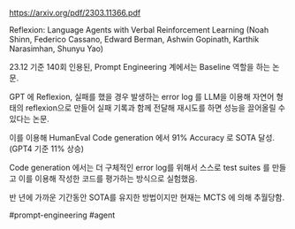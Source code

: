https://arxiv.org/pdf/2303.11366.pdf

Reflexion: Language Agents with Verbal Reinforcement Learning
(Noah Shinn, Federico Cassano, Edward Berman, Ashwin Gopinath, Karthik Narasimhan, Shunyu Yao)

23.12 기준 140회 인용된, Prompt Engineering 계에서는 Baseline 역할을 하는 논문.

GPT 에 Reflexion, 실패를 했을 경우 발생하는 error log 를 LLM을 이용해 자연어 형태의 reflexion으로 만들어 실패 기록과 함께 전달해 재시도를 하면 성능을 끌어올릴 수 있다는 논문.

이를 이용해 HumanEval Code generation 에서 91% Accuracy 로 SOTA 달성. (GPT4 기준 11% 상승)

Code generation 에서는 더 구체적인 error log를 위해서 스스로 test suites 를 만들고 이를 이용해 작성한 코드를 평가하는 방식으로 실험했음.

반 년에 가까운 기간동안 SOTA를 유지한 방법이지만 현재는 MCTS 에 의해 추월당함.

#prompt-engineering #agent